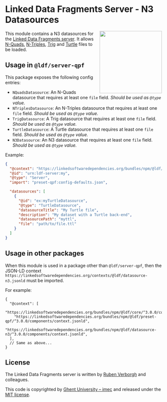 # Linked Data Fragments Server - N3 Datasources
<img src="http://linkeddatafragments.org/images/logo.svg" width="200" align="right" alt="" />

This module contains a N3 datasources for the [Linked Data Fragments server](https://github.com/LinkedDataFragments/Server.js).
It allows [N-Quads](https://www.w3.org/TR/n-quads/), [N-Triples](https://www.w3.org/TR/n-triples/), [Trig](https://www.w3.org/TR/trig/) and [Turtle](https://www.w3.org/TR/turtle/) files to be loaded.

## Usage in `@ldf/server-qpf`

This package exposes the following config entries:
* `NQuadsDatasource`: An N-Quads datasource that requires at least one `file` field. _Should be used as `@type` value._
* `NTriplesDatasource`: An N-Triples datasource that requires at least one `file` field. _Should be used as `@type` value._
* `TrigDatasource`: A Trig datasource that requires at least one `file` field. _Should be used as `@type` value._
* `TurtleDatasource`: A Turtle datasource that requires at least one `file` field. _Should be used as `@type` value._
* `N3Datasource`: An N3 datasource that requires at least one `file` field. _Should be used as `@type` value._

Example:
```json
{
  "@context": "https://linkedsoftwaredependencies.org/bundles/npm/@ldf/server-qpf/^3.0.0/components/context.jsonld",
  "@id": "urn:ldf-server:my",
  "@type": "Server",
  "import": "preset-qpf:config-defaults.json",

  "datasources": [
    {
      "@id": "ex:myTurtleDatasource",
      "@type": "TurtleDatasource",
      "datasourceTitle": "My Turtle file",
      "description": "My dataset with a Turtle back-end",
      "datasourcePath": "myttl",
      "file": "path/to/file.ttl"
    }
  ]
}
```

## Usage in other packages

When this module is used in a package other than `@ldf/server-qpf`,
then the JSON-LD context `https://linkedsoftwaredependencies.org/contexts/@ldf/datasource-n3.jsonld` must be imported.

For example:
```
{
  "@context": [
    "https://linkedsoftwaredependencies.org/bundles/npm/@ldf/core/^3.0.0/components/context.jsonld",
    "https://linkedsoftwaredependencies.org/bundles/npm/@ldf/preset-qpf/^3.0.0/components/context.jsonld",
    "https://linkedsoftwaredependencies.org/bundles/npm/@ldf/datasource-n3/^3.0.0/components/context.jsonld",
  ],
  // Same as above...
}
```

## License
The Linked Data Fragments server is written by [Ruben Verborgh](http://ruben.verborgh.org/) and colleagues.

This code is copyrighted by [Ghent University – imec](http://idlab.ugent.be/)
and released under the [MIT license](http://opensource.org/licenses/MIT).
